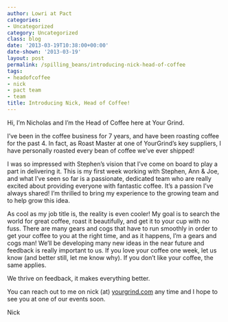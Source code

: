 ```yaml
---
author: Lowri at Pact
categories:
- Uncategorized
category: Uncategorized
class: blog
date: '2013-03-19T10:38:00+00:00'
date-shown: '2013-03-19'
layout: post
permalink: /spilling_beans/introducing-nick-head-of-coffee
tags:
- headofcoffee
- nick
- pact team
- team
title: Introducing Nick, Head of Coffee!
---
```


Hi, I’m Nicholas and I’m the Head of Coffee here at Your Grind.

I’ve been in the coffee business for 7 years, and have been roasting coffee
for the past 4. In fact, as Roast Master at one of YourGrind’s key suppliers,
I have personally roasted every bean of coffee we’ve ever shipped!

I was so impressed with Stephen’s vision that I’ve come on board to play a
part in delivering it. This is my first week working with Stephen, Ann & Joe,
and what I’ve seen so far is a passionate, dedicated team who are really
excited about providing everyone with fantastic coffee. It’s a passion I’ve
always shared! I’m thrilled to bring my experience to the growing team and to
help grow this idea.

As cool as my job title is, the reality is even cooler! My goal is to search
the world for great coffee, roast it beautifully, and get it to your cup with
no fuss. There are many gears and cogs that have to run smoothly in order to
get your coffee to you at the right time, and as it happens, I’m a gears and
cogs man! We’ll be developing many new ideas in the near future and feedback
is really important to us. If you love your coffee one week, let us know (and
better still, let me know why). If you don’t like your coffee, the same
applies.

We thrive on feedback, it makes everything better.

You can reach out to me on nick (at) [yourgrind.com](http://yourgrind.com/)
any time and I hope to see you at one of our events soon.

Nick